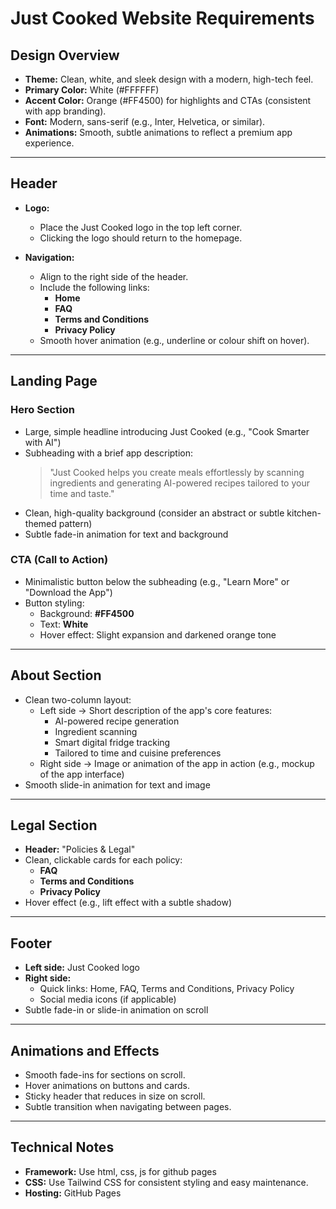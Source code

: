 # Just Cooked Website Requirements

## **Design Overview**  
- **Theme:** Clean, white, and sleek design with a modern, high-tech feel.  
- **Primary Color:** White (#FFFFFF)  
- **Accent Color:** Orange (#FF4500) for highlights and CTAs (consistent with app branding).  
- **Font:** Modern, sans-serif (e.g., Inter, Helvetica, or similar).  
- **Animations:** Smooth, subtle animations to reflect a premium app experience.  

---

## **Header**  
- **Logo:**  
  - Place the Just Cooked logo in the top left corner.  
  - Clicking the logo should return to the homepage.  

- **Navigation:**  
  - Align to the right side of the header.  
  - Include the following links:  
    - **Home**  
    - **FAQ**  
    - **Terms and Conditions**  
    - **Privacy Policy**  
  - Smooth hover animation (e.g., underline or colour shift on hover).  

---

## **Landing Page**  
### **Hero Section**  
- Large, simple headline introducing Just Cooked (e.g., "Cook Smarter with AI")  
- Subheading with a brief app description:  
    > "Just Cooked helps you create meals effortlessly by scanning ingredients and generating AI-powered recipes tailored to your time and taste."  
- Clean, high-quality background (consider an abstract or subtle kitchen-themed pattern)  
- Subtle fade-in animation for text and background  

### **CTA (Call to Action)**  
- Minimalistic button below the subheading (e.g., "Learn More" or "Download the App")  
- Button styling:  
    - Background: **#FF4500**  
    - Text: **White**  
    - Hover effect: Slight expansion and darkened orange tone  

---

## **About Section**  
- Clean two-column layout:  
    - Left side → Short description of the app's core features:  
        - AI-powered recipe generation  
        - Ingredient scanning  
        - Smart digital fridge tracking  
        - Tailored to time and cuisine preferences  
    - Right side → Image or animation of the app in action (e.g., mockup of the app interface)  
- Smooth slide-in animation for text and image  

---

## **Legal Section**  
- **Header:** "Policies & Legal"  
- Clean, clickable cards for each policy:  
    - **FAQ**  
    - **Terms and Conditions**  
    - **Privacy Policy**  
- Hover effect (e.g., lift effect with a subtle shadow)  

---

## **Footer**  
- **Left side:** Just Cooked logo  
- **Right side:**  
    - Quick links: Home, FAQ, Terms and Conditions, Privacy Policy  
    - Social media icons (if applicable)  
- Subtle fade-in or slide-in animation on scroll  

---

## **Animations and Effects**  
- Smooth fade-ins for sections on scroll.  
- Hover animations on buttons and cards.  
- Sticky header that reduces in size on scroll.  
- Subtle transition when navigating between pages.  

---

## **Technical Notes**  
- **Framework:** Use html, css, js for github pages 
- **CSS:** Use Tailwind CSS for consistent styling and easy maintenance.  
- **Hosting:** GitHub Pages